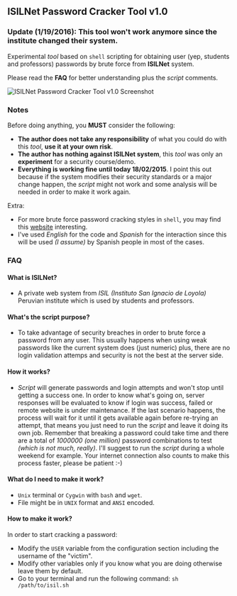 ## ISILNet Password Cracker Tool v1.0
### Update (1/19/2016): This tool won't work anymore since the institute changed their system.

Experimental *tool* based on `shell` scripting for obtaining user (yep, students and professors) passwords by brute force from **ISILNet** system. 

Please read the **FAQ** for better understanding plus the *script* comments.

![ISILNet Password Cracker Tool v1.0 Screenshot](https://cloud.githubusercontent.com/assets/11019675/6259190/dbb6ba72-b79d-11e4-8e6c-8d790de211bc.PNG)

### Notes
Before doing anything, you **MUST** consider the following:

- **The author does not take any responsibility** of what you could do with this *tool*, **use it at your own risk**.
- **The author has nothing against ISILNet system**, this *tool* was only an **experiment** for a security course/demo.
- **Everything is working fine until today 18/02/2015**. I point this out because if the system modifies their security standards or a major change happen, the *script* might not work and some analysis will be needed in order to make it work again.

Extra:

- For more brute force password cracking styles in `shell`, you may find this [website](http://users.telenet.be/mydotcom/program/shell/bruteforce.htm) interesting.
- I've used *English* for the code and *Spanish* for the interaction since this will be used *(I assume)* by Spanish people in most of the cases.

### FAQ

#### What is ISILNet?
- A private web system from *ISIL (Instituto San Ignacio de Loyola)* Peruvian institute which is used by students and professors.

#### What's the script purpose?
- To take advantage of security breaches in order to brute force a password from any user. This usually happens when using weak passwords like the current system does (just numeric) plus, there are no login validation attemps and security is not the best at the server side.

#### How it works?
- *Script* will generate passwords and login attempts and won't stop until getting a success one. In order to know what's going on, server responses will be evaluated to know if login was success, failed or remote website is under maintenance. If the last scenario happens, the process will wait for it until it gets available again before re-trying an attempt, that means you just need to run the *script* and leave it doing its own job. Remember that breaking a password could take time and there are a total of *1000000 (one million)* password combinations to test *(which is not much, really)*. I'll suggest to run the *script* during a whole weekend for example. Your internet connection also counts to make this process faster, please be patient :-)

#### What do I need to make it work?
- `Unix` terminal or `Cygwin` with `bash` and `wget`.
- File might be in `UNIX` format and `ANSI` encoded.

#### How to make it work?
In order to start cracking a password:

- Modify the `USER` variable from the configuration section including the username of the "victim".
- Modify other variables only if you know what you are doing otherwise leave them by default.
- Go to your terminal and run the following command: `sh /path/to/isil.sh`
